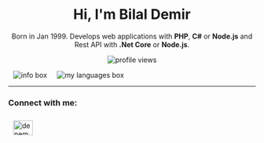 <h1 align="center">
Hi, I'm Bilal Demir
</h1>

<p align="center">
Born in Jan 1999. Develops web applications with <b>PHP</b>, <b>C#</b> or <b>Node.js</b> and Rest API with
<b>.Net Core</b> or <b>Node.js</b>.
</p>

<p  align="center">
<img src="https://komarev.com/ghpvc/?username=enteresanlikk&color=yellow&style=flat-square" alt="profile views">
</p>


<div style="width: 100%;position: relative;" align="center">
<img src="https://github-readme-stats.vercel.app/api?username=enteresanlikk&show_icons=true&custom_title=Info&hide_border=true&hide=issues,contribs,prs&hide_rank=true&count_private=true&bg_color=0d1117&title_color=fff&text_color=ddd&icon_color=FED766"
style="float: left; margin: 0 10px;" alt="info box" />
<img src="https://github-readme-stats.vercel.app/api/top-langs?username=enteresanlikk&custom_title=My%20Languages&layout=compact&langs_count=10&hide_border=true&bg_color=0d1117&title_color=fff&text_color=ddd&icon_color=FED766"
style="float: left; margin: 0 10px;" alt="my languages box" />
</div>

<div style="clear: both;"></div>
<hr>

<h3>Connect with me:</h3>
<div>

<a href="https://www.linkedin.com/in/bilaldmr/" target="blank">
<img src="https://raw.githubusercontent.com/rahuldkjain/github-profile-readme-generator/master/src/images/icons/Social/linked-in-alt.svg"
alt="deneme123456761" width="40" height="30" style="padding: 5px;border-radius: 5px;margin: 5px;" />
</a>
</div>
